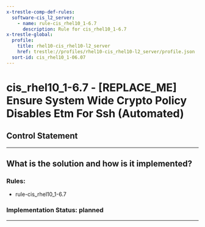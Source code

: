 ```yaml
---
x-trestle-comp-def-rules:
  software-cis_l2_server:
    - name: rule-cis_rhel10_1-6.7
      description: Rule for cis_rhel10_1-6.7
x-trestle-global:
  profile:
    title: rhel10-cis_rhel10-l2_server
    href: trestle://profiles/rhel10-cis_rhel10-l2_server/profile.json
  sort-id: cis_rhel10_1-06.07
---
```


# cis_rhel10_1-6.7 - \[REPLACE_ME\] Ensure System Wide Crypto Policy Disables Etm For Ssh (Automated)

## Control Statement

______________________________________________________________________

## What is the solution and how is it implemented?

<!-- For implementation status enter one of: implemented, partial, planned, alternative, not-applicable -->

<!-- Note that the list of rules under ### Rules: is read-only and changes will not be captured after assembly to JSON -->

<!-- Add control implementation description here for control: cis_rhel10_1-6.7 -->

### Rules:

  - rule-cis_rhel10_1-6.7

### Implementation Status: planned

______________________________________________________________________
